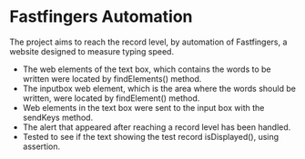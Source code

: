 # Fastfingers Automation
The project aims to reach the record level, by automation of Fastfingers, a website designed to measure typing speed. 
*  The web elements of the text box, which contains the words to be written were located by findElements() method.
*  The inputbox web element, which is the area where the words should be written, were located by findElement() method. 
*  Web elements in the text box were sent to the input box with the sendKeys method.
*  The alert that appeared after reaching a record level has been handled.
*  Tested to see if the text showing the test record isDisplayed(), using assertion.
